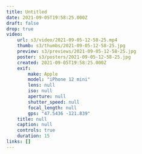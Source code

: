 ```yaml
---
title: Untitled
date: 2021-09-05T19:58:25.000Z
draft: false
drop: true
video:
    url: s3/video/2021-09-05-12-58-25.mp4
    thumb: s3/thumbs/2021-09-05-12-58-25.jpg
    preview: s3/previews/2021-09-05-12-58-25.jpg
    poster: s3/posters/2021-09-05-12-58-25.jpg
    created: 2021-09-05T19:58:25.000Z
    exif:
        make: Apple
        model: "iPhone 12 mini"
        lens: null
        iso: null
        aperture: null
        shutter_speed: null
        focal_length: null
        gps: "47.5436 -121.839"
    title: null
    caption: null
    controls: true
    duration: 15
links: []
---
```

